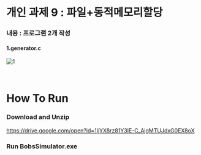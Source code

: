# 개인 과제 9 : 파일+동적메모리할당
### 내용 : 프로그램 2개 작성
#### 1.generator.c

![1](https://user-images.githubusercontent.com/101550112/159163066-801c1242-d9b3-4b00-99eb-446e2ade1e40.png)

<br>

# How To Run

### Download and Unzip
https://drive.google.com/open?id=1IjYX8rz81Y3IE-C_AjgMTUJdxG0EX8oX
### Run BobsSimulator.exe
<br>
